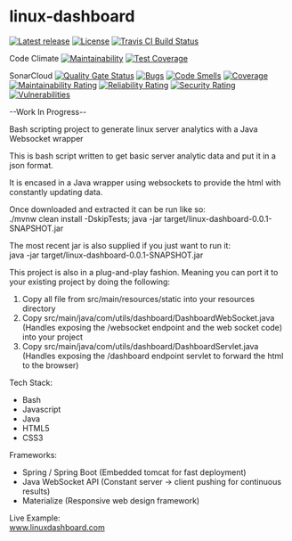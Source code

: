 # linux-dashboard

[![Latest release](https://img.shields.io/github/release/chandlerlucius/linux-dashboard.svg)](https://github.com/chandlerlucius/linux-dashboard/releases/latest)
[![License](https://img.shields.io/github/license/chandlerlucius/linux-dashboard.svg)](https://github.com/chandlerlucius/linux-dashboard/blob/master/LICENSE.md)
[![Travis CI Build Status](https://img.shields.io/travis/chandlerlucius/linux-dashboard/master.svg?label=travis%20build)](https://travis-ci.org/chandlerlucius/linux-dashboard)

Code Climate
[![Maintainability](https://api.codeclimate.com/v1/badges/378bdce4de9f2a85da7d/maintainability)](https://codeclimate.com/github/chandlerlucius/linux-dashboard/maintainability)
[![Test Coverage](https://api.codeclimate.com/v1/badges/378bdce4de9f2a85da7d/test_coverage)](https://codeclimate.com/github/chandlerlucius/linux-dashboard/test_coverage)


SonarCloud
[![Quality Gate Status](https://sonarcloud.io/api/project_badges/measure?project=com.utils%3Alinux-dashboard&metric=alert_status)](https://sonarcloud.io/dashboard?id=com.utils%3Alinux-dashboard)
[![Bugs](https://sonarcloud.io/api/project_badges/measure?project=com.utils%3Alinux-dashboard&metric=bugs)](https://sonarcloud.io/dashboard?id=com.utils%3Alinux-dashboard)
[![Code Smells](https://sonarcloud.io/api/project_badges/measure?project=com.utils%3Alinux-dashboard&metric=code_smells)](https://sonarcloud.io/dashboard?id=com.utils%3Alinux-dashboard)
[![Coverage](https://sonarcloud.io/api/project_badges/measure?project=com.utils%3Alinux-dashboard&metric=coverage)](https://sonarcloud.io/dashboard?id=com.utils%3Alinux-dashboard)
[![Maintainability Rating](https://sonarcloud.io/api/project_badges/measure?project=com.utils%3Alinux-dashboard&metric=sqale_rating)](https://sonarcloud.io/dashboard?id=com.utils%3Alinux-dashboard)
[![Reliability Rating](https://sonarcloud.io/api/project_badges/measure?project=com.utils%3Alinux-dashboard&metric=reliability_rating)](https://sonarcloud.io/dashboard?id=com.utils%3Alinux-dashboard)
[![Security Rating](https://sonarcloud.io/api/project_badges/measure?project=com.utils%3Alinux-dashboard&metric=security_rating)](https://sonarcloud.io/dashboard?id=com.utils%3Alinux-dashboard)
[![Vulnerabilities](https://sonarcloud.io/api/project_badges/measure?project=com.utils%3Alinux-dashboard&metric=vulnerabilities)](https://sonarcloud.io/dashboard?id=com.utils%3Alinux-dashboard)


--Work In Progress--

Bash scripting project to generate linux server analytics with a Java Websocket wrapper

This is bash script written to get basic server analytic data and put it in a json format.

It is encased in a Java wrapper using websockets to provide the html with constantly updating data.

Once downloaded and extracted it can be run like so:  
./mvnw clean install -DskipTests; java -jar target/linux-dashboard-0.0.1-SNAPSHOT.jar

The most recent jar is also supplied if you just want to run it:  
java -jar target/linux-dashboard-0.0.1-SNAPSHOT.jar

This project is also in a plug-and-play fashion. Meaning you can port it to your existing project by doing the following:
1. Copy all file from src/main/resources/static into your resources directory 
2. Copy src/main/java/com/utils/dashboard/DashboardWebSocket.java (Handles exposing the /websocket endpoint and the web socket code) into your project
3. Copy src/main/java/com/utils/dashboard/DashboardServlet.java (Handles exposing the /dashboard endpoint servlet to forward the html to the browser)

Tech Stack:
* Bash
* Javascript
* Java
* HTML5
* CSS3

Frameworks:
* Spring / Spring Boot (Embedded tomcat for fast deployment)
* Java WebSocket API (Constant server -> client pushing for continuous results)
* Materialize (Responsive web design framework)

Live Example:  
www.linuxdashboard.com
